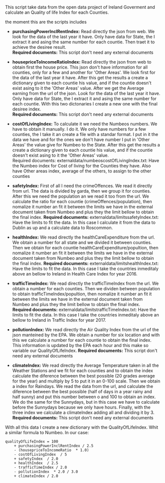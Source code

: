 This script take data from the open data project of Ireland Goverment and calculate an Quality of life Index for each Counties.

the moment this are the scripts includes

* **purchasingPowerInclRentIndex:** Read directly the json from web. We look for the data of the last year it have. Only have data for State, the I extract it and asing the same number for each countie. Then traet it to achieve the desiree result.  
**Required documents:** This script don't need any external documents

* **housepriceToIncomeRatioIndex:** Read directly the json from web to obtain first the house price. This json don't have information for all counties, only for a few and another for 'Other Areas'. We look first for the data of the last year it have. After this get the results a create a dictionary given to each countie his value, and if the countie doesn't exist asing to it the 'Other Areas' value.
After we get the Average earning from the url of the json. Look for the data of the last year it have. Only have data for State, the I extract it and asing the same number for each countie.
With this two dictonaries I create a new one with the final desiree index.  
**Required documents:**  This script don't need any external documents

* **costOfLivingIndex:** To calculate it we need the Numbeos numbers. We have to obtain it manually. I do it. We only have numbers for a few counties, the I take it an create a file with a standar format. I put in it the data we have and for the ones we don't have number I put in 'Other Areas' the value give for Numbeo to the State. After this get the results a create a dictionary given to each countie his value, and if the countie doesn't exist asing to it the 'Other Areas' value.  
Required documents:
externaldata/numbeoscostOfLivingIndex.txt: Have the Numbeo index for Cost of living for the Counties they have. Also have Other areas index, average of the others, to assign to the other counties

* **safetyIndex:** First of all I need the crimeOffences. We read it directly from url. The data is divided by garda, then we group it for counties. After this we need the population an we read it too from the url. We calculate the ratio for each countie (crimeOffences/population), then nomalize it number an fit it between the limits we have in the external document taken from Numbeo and plus they the limit bellow to obtain the final index.
**Required documents:**
externaldata/limitssafetyIndex.txt: Have the limits to fit the data. In this case I calculate it from the data to Dublin as up and a calculate data to Roscommon.

* **healthIndex:** We read directly the healthCareExpenditure from the url. We obtain a number for all state and we divided it between counties. Then we obtain for each countie healthCareExpenditure/popultion, then nomalize it number an fit it between the limits we have in the external document taken from Numbeo and plus they the limit bellow to obtain the final index.
**Required documents:**
externaldata/limitshealthIndex.txt: Have the limits to fit the data. In this case I take the countries inmeditaly above an bellow to Ireland in Health Care Index for year 2016.

* **trafficTimeIndex:** We read directly the trafficTimeIndex from the url. We obtain a number for each counties. Then we dividen between population to obtain  trafficTimeIndex/popultion, then nomalize it number an fit it between the limits we have in the external document taken from Numbeo and plus they the limit bellow to obtain the final index.  
**Required documents:**
externaldata/limitstrafficTimeIndex.txt:  Have the limits to fit the data. In this case I take the countries inmeditaly above an bellow to Ireland in Traffic Index for year 2017.

* **pollutionIndex:**  We read directly the Air Quality Index from the url of the json manteined by the EPA. We obtain a number for six location and with this we calculate a number for each countie to obtain the final index. This information is updated by the EPA each hour and this make so variable our QualityOfLifeIndex.
**Required documents:** This script don't need any external documents

* **climateIndex:** We read directly the Average Temperature taken in all the Weather Stations and we fit for each counties and to obtain the index calculate the diference between the best possible (20 grades average for the year) and multiply by 5 to put it in an 0-100 scale. Then we obtain a index for Raindays. We read the data from the url, and calculate the diference between the best possible (half of days in a year rainy and half sunny) and put this number between o and 100 to obtain an index. We do the same for the Sunnydays, but in this case we have to calculate before the Sunnydays because we only have hours. Finally, with the three index we calculate a climateIndex adding all and dividing it by 3.
**Required documents:** This script don't need any external documents

With all this data I create a new dictionary with the QualityOfLifeIndex. Whit a similar formula to Numbeo. In our case:

    qualityOfLifeIndex = 100
        + purchasingPowerInclRentIndex / 2.5
        - (housepriceToIncomeRatio  * 1.0)
        - costOfLivingIndex  / 5
        + safetyIndex  / 2.0
        + healthIndex  / 2.5
        - trafficTimeIndex / 2.0
        - pollutionIndex  * 2.0 / 3.0
        + climateIndex / 2.0

